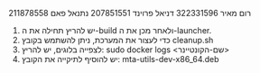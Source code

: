 רום מאיר 322331596 דניאל פרוינד 207851551 נתנאל פאם 211878558

1. יש להריץ תחילה את ה-build ולאחר מכן את ה-launcher.
2. כדי לעצור את המערכת, ניתן להשתמש בקובץ cleanup.sh
3. לצפייה בלוגים, יש להריץ:
   sudo docker logs <שם-הקונטיינר>
4. יש להוסיף לתיקייה את הקובץ:
   mta-utils-dev-x86_64.deb
